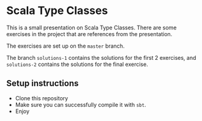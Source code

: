 Scala Type Classes
===

This is a small presentation on Scala Type Classes.
There are some exercises in the project that are references from the presentation.

The exercises are set up on the `master` branch.

The branch `solutions-1` contains the solutions for the first 2 exercises, and `solutions-2` contains the solutions for the final exercise.



Setup instructions
---

 * Clone this repository
 * Make sure you can successfully compile it with `sbt`.
 * Enjoy
